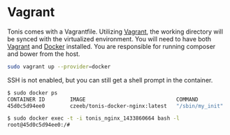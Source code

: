 Vagrant
=======

Tonis comes with a Vagrantfile. Utilizing [Vagrant](https://www.vagrantup.com), the working directory will be synced 
with the virtualized environment. You will need to have both [Vagrant](https://www.vagrantup.com) and 
[Docker](https://www.docker.com) installed. You are responsible for running composer and bower from the host.

```sh
sudo vagrant up --provider=docker
```

SSH is not enabled, but you can still get a shell prompt in the container.

```sh
$ sudo docker ps
CONTAINER ID        IMAGE                             COMMAND             CREATED             STATUS              PORTS                  NAMES
45d0c5d94ee0        czeeb/tonis-docker-nginx:latest   "/sbin/my_init"     13 minutes ago      Up 13 minutes       0.0.0.0:8080->80/tcp   tonis_nginx_1433860664

$ sudo docker exec -t -i tonis_nginx_1433860664 bash -l
root@45d0c5d94ee0:/#
```
